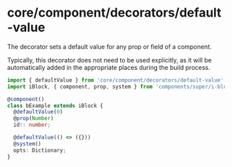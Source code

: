 # core/component/decorators/default-value

The decorator sets a default value for any prop or field of a component.

Typically, this decorator does not need to be used explicitly,
as it will be automatically added in the appropriate places during the build process.

```typescript
import { defaultValue } from 'core/component/decorators/default-value';
import iBlock, { component, prop, system } from 'components/super/i-block/i-block';

@component()
class bExample extends iBlock {
  @defaultValue(0)
  @prop(Number)
  id!: number;

  @defaultValue(() => ({}))
  @system()
  opts: Dictionary;
}
```
